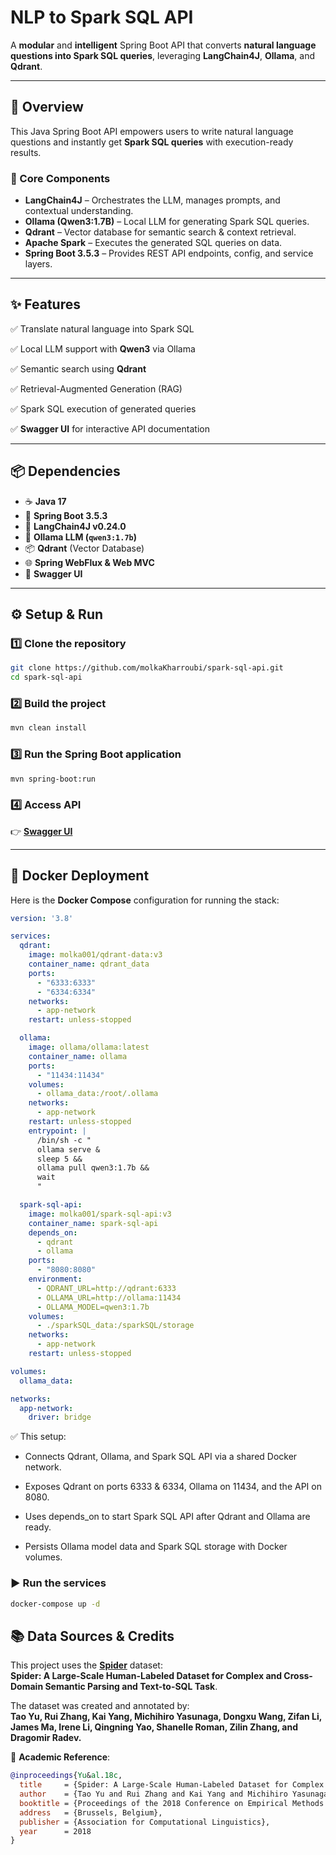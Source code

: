 # NLP to Spark SQL API

A **modular** and **intelligent** Spring Boot API that converts **natural language questions into Spark SQL queries**, leveraging **LangChain4J**, **Ollama**, and **Qdrant**.

---

## 🚀 Overview

This Java Spring Boot API empowers users to write natural language questions and instantly get **Spark SQL queries** with execution-ready results.

### 🔧 Core Components

* **LangChain4J** – Orchestrates the LLM, manages prompts, and contextual understanding. 
* **Ollama (Qwen3:1.7B)** – Local LLM for generating Spark SQL queries.
* **Qdrant** – Vector database for semantic search & context retrieval.
* **Apache Spark** – Executes the generated SQL queries on data.
* **Spring Boot 3.5.3** – Provides REST API endpoints, config, and service layers.

---

## ✨ Features

✅ Translate natural language into Spark SQL 

✅ Local LLM support with **Qwen3** via Ollama

✅ Semantic search using **Qdrant**

✅ Retrieval-Augmented Generation (RAG)

✅ Spark SQL execution of generated queries

✅ **Swagger UI** for interactive API documentation

---

## 📦 Dependencies

* ☕ **Java 17**
* 🌱 **Spring Boot 3.5.3**
* 🔗 **LangChain4J v0.24.0**
* 🤖 **Ollama LLM (`qwen3:1.7b`)**
* 📦 **Qdrant** (Vector Database)
* 🌐 **Spring WebFlux & Web MVC**
* 📄 **Swagger UI**

---

## ⚙️ Setup & Run

### 1️⃣ Clone the repository

```bash
git clone https://github.com/molkaKharroubi/spark-sql-api.git
cd spark-sql-api
```

### 2️⃣ Build the project

```bash
mvn clean install
```

### 3️⃣ Run the Spring Boot application

```bash
mvn spring-boot:run
```

### 4️⃣ Access API

👉 [**Swagger UI**](http://localhost:8080/swagger-ui/index.html)

---

## 🐳 Docker Deployment

Here is the **Docker Compose** configuration for running the stack:

```yaml
version: '3.8'

services:
  qdrant:
    image: molka001/qdrant-data:v3
    container_name: qdrant_data
    ports:
      - "6333:6333"
      - "6334:6334"
    networks:
      - app-network
    restart: unless-stopped

  ollama:
    image: ollama/ollama:latest
    container_name: ollama
    ports:
      - "11434:11434"
    volumes:
      - ollama_data:/root/.ollama    
    networks:
      - app-network
    restart: unless-stopped
    entrypoint: |
      /bin/sh -c "
      ollama serve &
      sleep 5 &&
      ollama pull qwen3:1.7b &&
      wait
      "

  spark-sql-api:
    image: molka001/spark-sql-api:v3
    container_name: spark-sql-api
    depends_on:
      - qdrant
      - ollama
    ports:
      - "8080:8080"
    environment:
      - QDRANT_URL=http://qdrant:6333
      - OLLAMA_URL=http://ollama:11434
      - OLLAMA_MODEL=qwen3:1.7b
    volumes:
      - ./sparkSQL_data:/sparkSQL/storage
    networks:
      - app-network
    restart: unless-stopped

volumes:
  ollama_data:

networks:
  app-network:
    driver: bridge
```

✅ This setup:

* Connects Qdrant, Ollama, and Spark SQL API via a shared Docker network.

* Exposes Qdrant on ports 6333 & 6334, Ollama on 11434, and the API on 8080.

* Uses depends_on to start Spark SQL API after Qdrant and Ollama are ready.

* Persists Ollama model data and Spark SQL storage with Docker volumes.
### ▶️ Run the services

```bash
docker-compose up -d
```
## 📚 Data Sources & Credits

This project uses the **[Spider](https://yale-lily.github.io/spider)** dataset:  
**Spider: A Large-Scale Human-Labeled Dataset for Complex and Cross-Domain Semantic Parsing and Text-to-SQL Task**.  

The dataset was created and annotated by:  
**Tao Yu, Rui Zhang, Kai Yang, Michihiro Yasunaga, Dongxu Wang, Zifan Li, James Ma, Irene Li, Qingning Yao, Shanelle Roman, Zilin Zhang, and Dragomir Radev.**

📄 **Academic Reference**:  
```bibtex
@inproceedings{Yu&al.18c,
  title     = {Spider: A Large-Scale Human-Labeled Dataset for Complex and Cross-Domain Semantic Parsing and Text-to-SQL Task},
  author    = {Tao Yu and Rui Zhang and Kai Yang and Michihiro Yasunaga and Dongxu Wang and Zifan Li and James Ma and Irene Li and Qingning Yao and Shanelle Roman and Zilin Zhang and Dragomir Radev},
  booktitle = {Proceedings of the 2018 Conference on Empirical Methods in Natural Language Processing},
  address   = {Brussels, Belgium},
  publisher = {Association for Computational Linguistics},
  year      = 2018
}

